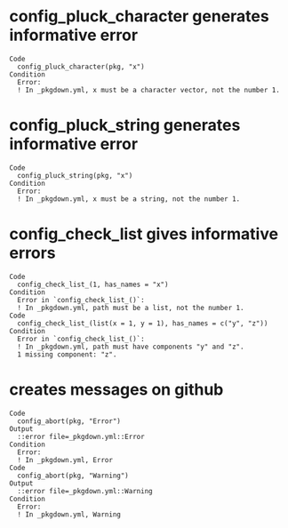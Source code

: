 # config_pluck_character generates informative error

    Code
      config_pluck_character(pkg, "x")
    Condition
      Error:
      ! In _pkgdown.yml, x must be a character vector, not the number 1.

# config_pluck_string generates informative error

    Code
      config_pluck_string(pkg, "x")
    Condition
      Error:
      ! In _pkgdown.yml, x must be a string, not the number 1.

# config_check_list gives informative errors

    Code
      config_check_list_(1, has_names = "x")
    Condition
      Error in `config_check_list_()`:
      ! In _pkgdown.yml, path must be a list, not the number 1.
    Code
      config_check_list_(list(x = 1, y = 1), has_names = c("y", "z"))
    Condition
      Error in `config_check_list_()`:
      ! In _pkgdown.yml, path must have components "y" and "z".
      1 missing component: "z".

# creates messages on github

    Code
      config_abort(pkg, "Error")
    Output
      ::error file=_pkgdown.yml::Error
    Condition
      Error:
      ! In _pkgdown.yml, Error
    Code
      config_abort(pkg, "Warning")
    Output
      ::error file=_pkgdown.yml::Warning
    Condition
      Error:
      ! In _pkgdown.yml, Warning

